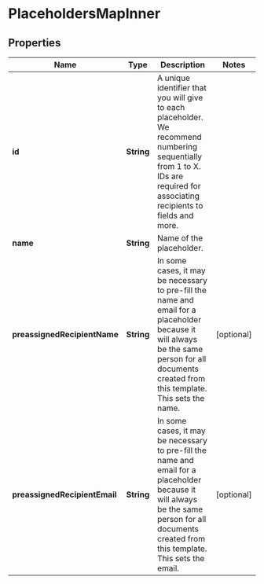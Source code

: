 

# PlaceholdersMapInner


## Properties

| Name | Type | Description | Notes |
|------------ | ------------- | ------------- | -------------|
|**id** | **String** | A unique identifier that you will give to each placeholder. We recommend numbering sequentially from 1 to X. IDs are required for associating recipients to fields and more. |  |
|**name** | **String** | Name of the placeholder. |  |
|**preassignedRecipientName** | **String** | In some cases, it may be necessary to pre-fill the name and email for a placeholder because it will always be the same person for all documents created from this template. This sets the name. |  [optional] |
|**preassignedRecipientEmail** | **String** | In some cases, it may be necessary to pre-fill the name and email for a placeholder because it will always be the same person for all documents created from this template. This sets the email. |  [optional] |



